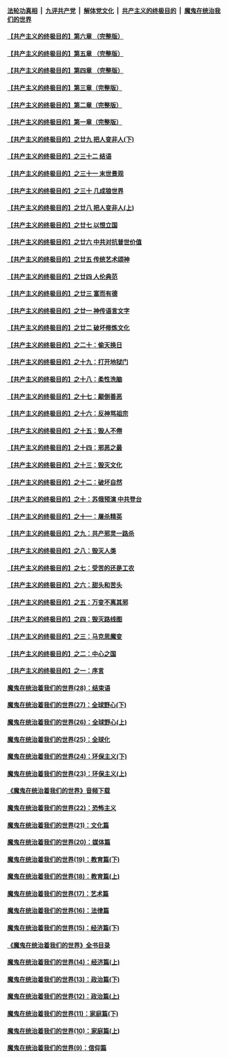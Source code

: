 ####  [法轮功真相](../../../../basic/blob/master/README.md?t=06301331) &nbsp;|&nbsp; [九评共产党](../../../../9ping.md/blob/master/README.md?t=06301331) &nbsp;|&nbsp; [解体党文化](../../../../jtdwh.md/blob/master/README.md?t=06301331)  &nbsp;|&nbsp; [共产主义的终极目的](../../../../gczydzjmd.md/blob/master/README.md?t=06301331) &nbsp;|&nbsp; [魔鬼在统治我们的世界](../../../../mgztzwmdsj.md/blob/master/README.md?t=06301331) 

#### [【共产主义的终极目的】第六章 （完整版）](../pages/nsc422/n11428913.md?t=06301331) 

#### [【共产主义的终极目的】第五章 （完整版）](../pages/nsc422/n11428912.md?t=06301331) 

#### [【共产主义的终极目的】第四章 （完整版）](../pages/nsc422/n11428907.md?t=06301331) 

#### [【共产主义的终极目的】第三章（完整版）](../pages/nsc422/n11428848.md?t=06301331) 

#### [【共产主义的终极目的】第二章（完整版）](../pages/nsc422/n11428831.md?t=06301331) 

#### [【共产主义的终极目的】第一章（完整版）](../pages/nsc422/n11417651.md?t=06301331) 

#### [【共产主义的终极目的】之廿九 把人变非人(下)](../pages/nsc422/n11344140.md?t=06301331) 

#### [【共产主义的终极目的】之三十二 结语](../pages/nsc422/n11360535.md?t=06301331) 

#### [【共产主义的终极目的】之三十一 末世景观](../pages/nsc422/n11351129.md?t=06301331) 

#### [【共产主义的终极目的】之三十 几成狼世界](../pages/nsc422/n11348280.md?t=06301331) 

#### [【共产主义的终极目的】之廿八 把人变非人(上)](../pages/nsc422/n11340492.md?t=06301331) 

#### [【共产主义的终极目的】之廿七 以恨立国](../pages/nsc422/n11336944.md?t=06301331) 

#### [【共产主义的终极目的】之廿六 中共对抗普世价值](../pages/nsc422/n11324785.md?t=06301331) 

#### [【共产主义的终极目的】之廿五 传统艺术颂神](../pages/nsc422/n11296396.md?t=06301331) 

#### [【共产主义的终极目的】之廿四 人伦典范](../pages/nsc422/n11296397.md?t=06301331) 

#### [【共产主义的终极目的】之廿三 富而有德](../pages/nsc422/n11283598.md?t=06301331) 

#### [【共产主义的终极目的】之廿一 神传语言文字](../pages/nsc422/n11263265.md?t=06301331) 

#### [【共产主义的终极目的】之廿二 破坏修炼文化](../pages/nsc422/n11245728.md?t=06301331) 

#### [【共产主义的终极目的】之二十：偷天换日](../pages/nsc422/n11238846.md?t=06301331) 

#### [【共产主义的终极目的】之十九：打开地狱门](../pages/nsc422/n11206376.md?t=06301331) 

#### [【共产主义的终极目的】之十八：柔性洗脑](../pages/nsc422/n11199994.md?t=06301331) 

#### [【共产主义的终极目的】之十七：颠倒善恶](../pages/nsc422/n11179782.md?t=06301331) 

#### [【共产主义的终极目的】之十六：反神骂祖宗](../pages/nsc422/n11166798.md?t=06301331) 

#### [【共产主义的终极目的】之十五：毁人不倦](../pages/nsc422/n11166792.md?t=06301331) 

#### [【共产主义的终极目的】之十四：邪恶之最](../pages/nsc422/n11150249.md?t=06301331) 

#### [【共产主义的终极目的】之十三：毁灭文化](../pages/nsc422/n11135227.md?t=06301331) 

#### [【共产主义的终极目的】之十二：破坏自然](../pages/nsc422/n11135214.md?t=06301331) 

#### [【共产主义的终极目的】之十：苏俄预演 中共登台](../pages/nsc422/n11118424.md?t=06301331) 

#### [【共产主义的终极目的】之十一：屠杀精英](../pages/nsc422/n11118442.md?t=06301331) 

#### [【共产主义的终极目的】之九：共产邪灵一路杀](../pages/nsc422/n11114139.md?t=06301331) 

#### [【共产主义的终极目的】之八：毁灭人类](../pages/nsc422/n11108503.md?t=06301331) 

#### [【共产主义的终极目的】之七：受苦的还是工农](../pages/nsc422/n11101809.md?t=06301331) 

#### [【共产主义的终极目的】之六：甜头和苦头](../pages/nsc422/n11096971.md?t=06301331) 

#### [【共产主义的终极目的】之五：万变不离其邪](../pages/nsc422/n11091285.md?t=06301331) 

#### [【共产主义的终极目的】之四：毁灭路线图](../pages/nsc422/n11086284.md?t=06301331) 

#### [【共产主义的终极目的】之三：马克思魔变](../pages/nsc422/n11061941.md?t=06301331) 

#### [【共产主义的终极目的】之二：中心之国](../pages/nsc422/n11047728.md?t=06301331) 

#### [【共产主义的终极目的】之一：序言](../pages/nsc422/n11086077.md?t=06301331) 

#### [魔鬼在统治着我们的世界(28)：结束语](../pages/nsc422/n10936246.md?t=06301331) 

#### [魔鬼在统治着我们的世界(27)：全球野心(下)](../pages/nsc422/n10928319.md?t=06301331) 

#### [魔鬼在统治着我们的世界(26)：全球野心(上)](../pages/nsc422/n10900318.md?t=06301331) 

#### [魔鬼在统治着我们的世界(25)：全球化](../pages/nsc422/n10788205.md?t=06301331) 

#### [魔鬼在统治着我们的世界(24)：环保主义(下)](../pages/nsc422/n10695307.md?t=06301331) 

#### [魔鬼在统治着我们的世界(23)：环保主义(上)](../pages/nsc422/n10688613.md?t=06301331) 

#### [《魔鬼在统治着我们的世界》音频下载](../pages/nsc422/n10635553.md?t=06301331) 

#### [魔鬼在统治着我们的世界(22)：恐怖主义](../pages/nsc422/n10614727.md?t=06301331) 

#### [魔鬼在统治着我们的世界(21)：文化篇](../pages/nsc422/n10597706.md?t=06301331) 

#### [魔鬼在统治着我们的世界(20)：媒体篇](../pages/nsc422/n10586579.md?t=06301331) 

#### [魔鬼在统治着我们的世界(19)：教育篇(下)](../pages/nsc422/n10564808.md?t=06301331) 

#### [魔鬼在统治着我们的世界(18)：教育篇(上)](../pages/nsc422/n10526970.md?t=06301331) 

#### [魔鬼在统治着我们的世界(17)：艺术篇](../pages/nsc422/n10499093.md?t=06301331) 

#### [魔鬼在统治着我们的世界(16)：法律篇](../pages/nsc422/n10485969.md?t=06301331) 

#### [魔鬼在统治着我们的世界(15)：经济篇(下)](../pages/nsc422/n10469975.md?t=06301331) 

#### [《魔鬼在统治着我们的世界》全书目录](../pages/nsc422/n10464261.md?t=06301331) 

#### [魔鬼在统治着我们的世界(14)：经济篇(上)](../pages/nsc422/n10457370.md?t=06301331) 

#### [魔鬼在统治着我们的世界(13)：政治篇(下)](../pages/nsc422/n10448270.md?t=06301331) 

#### [魔鬼在统治着我们的世界(12)：政治篇(上)](../pages/nsc422/n10444576.md?t=06301331) 

#### [魔鬼在统治着我们的世界(11)：家庭篇(下)](../pages/nsc422/n10440961.md?t=06301331) 

#### [魔鬼在统治着我们的世界(10)：家庭篇(上)](../pages/nsc422/n10435448.md?t=06301331) 

#### [魔鬼在统治着我们的世界(9)：信仰篇](../pages/nsc422/n10432159.md?t=06301331) 

